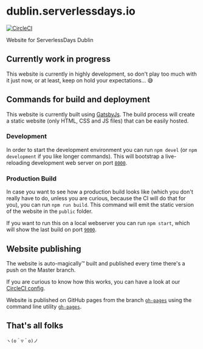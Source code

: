 # dublin.serverlessdays.io

[![CircleCI](https://circleci.com/gh/serverlessdays-dublin/dublin.serverlessdays.io.svg?style=shield)](https://circleci.com/gh/serverlessdays-dublin/dublin.serverlessdays.io)

Website for ServerlessDays Dublin


## Currently work in progress

This website is currently in highly development, so don't play too much with it just now, or at least, keep on hold your expectations... 😅


## Commands for build and deployment

This website is currently built using [GatsbyJs](https://www.gatsbyjs.org).
The build process will create a static website (only HTML, CSS and JS files) that can be easily hosted.

### Development

In order to start the development environment you can run `npm devel` (or `npm development` if you like longer commands). This will bootstrap a live-reloading development web server on port [`8000`](http://localhost:8000/).


### Production Build

In case you want to see how a production build looks like (which you don't really have to do, unless you are curious, because the CI will do that for you), you can run `npm run build`. This command will emit the static version of the website in the `public` folder.

If you want to run this on a local webserver you can run `npm start`, which will show the last build on port [`9000`](http://localhost:9000/).


## Website publishing

The website is auto-magically™️ built and published every time there's a push on the Master branch.

If you are curious to know how this works, you can have a look at our [CircleCI config](/.circleci/config.yml).

Website is published on GitHub pages from the branch [`gh-pages`](https://github.com/serverlessdays-dublin/dublin.serverlessdays.io/tree/gh-pages) using the command line utility [`gh-pages`](http://npm.im/gh-pages).


## That's all folks

```
ヽ(o＾▽＾o)ノ
```
